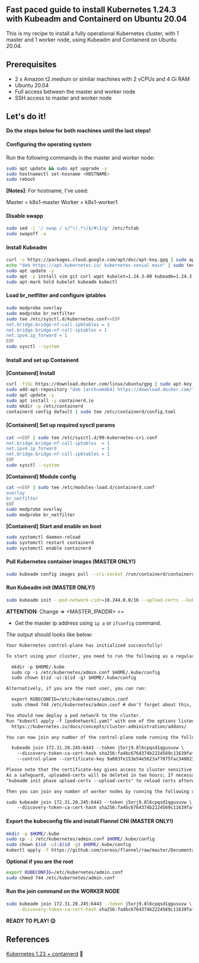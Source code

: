 ## Fast paced guide to install Kubernetes 1.24.3 with Kubeadm and Containerd on Ubuntu 20.04


This is my recipe to install a fully operational Kubernetes cluster, with 1 master and 1 worker node, using Kubeadm and Containerd on Ubuntu 20.04.


## Prerequisites

- 2 x Amazon t2.medium or similar machines with 2 vCPUs and 4 Gi RAM
- Ubuntu 20.04
- Full access between the master and worker node
- SSH access to master and worker node


## Let's do it!

**Do the steps below for both machines until the last steps!**


#### Configuring the operating system

Run the following commands in the master and worker node:

```bash
sudo apt update && sudo apt upgrade -y
sudo hostnamectl set-hosname <HOSTNAME>
sudo reboot
```

**[Notes]**: For hostname, I've used:

Master = k8s1-master
Worker = k8s1-worker1


#### Disable swapp

```bash
sudo sed -i '/ swap / s/^\(.*\)$/#\1/g' /etc/fstab
sudo swapoff -a
```


#### Install Kubeadm

```bash
curl -s https://packages.cloud.google.com/apt/doc/apt-key.gpg | sudo apt-key add -
echo "deb https://apt.kubernetes.io/ kubernetes-xenial main" | sudo tee /etc/apt/sources.list.d/kubernetes.list
sudo apt update -y
sudo apt -y install vim git curl wget kubelet=1.24.3-00 kubeadm=1.24.3-00 kubectl=1.24.3-00
sudo apt-mark hold kubelet kubeadm kubectl
```


#### Load br_netfilter and configure iptables

```bash
sudo modprobe overlay
sudo modprobe br_netfilter
sudo tee /etc/sysctl.d/kubernetes.conf<<EOF
net.bridge.bridge-nf-call-ip6tables = 1
net.bridge.bridge-nf-call-iptables = 1
net.ipv4.ip_forward = 1
EOF
sudo sysctl --system
```


#### Install and set up Containerd

**[Containerd] Install**

```bash
curl -fsSL https://download.docker.com/linux/ubuntu/gpg | sudo apt-key add -
sudo add-apt-repository "deb [arch=amd64] https://download.docker.com/linux/ubuntu $(lsb_release -cs) stable"
sudo apt update -y
sudo apt install -y containerd.io
sudo mkdir -p /etc/containerd
containerd config default | sudo tee /etc/containerd/config.toml
```

#### [Containerd] Set up required sysctl params

```bash
cat <<EOF | sudo tee /etc/sysctl.d/99-kubernetes-cri.conf
net.bridge.bridge-nf-call-iptables  = 1
net.ipv4.ip_forward                 = 1
net.bridge.bridge-nf-call-ip6tables = 1
EOF
sudo sysctl --system
```

**[Containerd] Module config**

```bash
cat <<EOF | sudo tee /etc/modules-load.d/containerd.conf
overlay
br_netfilter
EOF
sudo modprobe overlay
sudo modprobe br_netfilter
```

**[Containerd] Start and enable on boot**

```bash
sudo systemctl daemon-reload
sudo systemctl restart containerd
sudo systemctl enable containerd
```


#### Pull Kubernetes container images (MASTER ONLY!)

```bash
sudo kubeadm config images pull --cri-socket /run/containerd/containerd.sock --kubernetes-version v1.24.3
```


#### Run Kubeadm init (MASTER ONLY!)

```bash
sudo kubeadm init --pod-network-cidr=10.244.0.0/16 --upload-certs --kubernetes-version=v1.24.3 --control-plane-endpoint=<MASTER-IP_ADDR> --cri-socket /run/containerd/containerd.sock
```

**ATTENTION**: Change => <MASTER_IPADDR> <= 

- Get the master ip address using  `ip a` or `ifconfig` command.


The output should looks like below:

```txt
Your Kubernetes control-plane has initialized successfully!

To start using your cluster, you need to run the following as a regular user:

  mkdir -p $HOME/.kube
  sudo cp -i /etc/kubernetes/admin.conf $HOME/.kube/config
  sudo chown $(id -u):$(id -g) $HOME/.kube/config

Alternatively, if you are the root user, you can run:

  export KUBECONFIG=/etc/kubernetes/admin.conf
  sudo chmod 744 /etc/kubernetes/admin.conf # don't forget about this, not default

You should now deploy a pod network to the cluster.
Run "kubectl apply -f [podnetwork].yaml" with one of the options listed at:
  https://kubernetes.io/docs/concepts/cluster-administration/addons/

You can now join any number of the control-plane node running the following command on each as root:

  kubeadm join 172.31.20.245:6443 --token j5xrj9.8l6cpqsd1qgusuvw \
	--discovery-token-ca-cert-hash sha256:fa4bc6764374b2224569c11639fafa3f73d7d2f8d74f4c8184e902bd3cc9dc2d \
	--control-plane --certificate-key 9a083fe153e54e5623af7075fac340823629bf77755d5771c6c9c8accfdddb65

Please note that the certificate-key gives access to cluster sensitive data, keep it secret!
As a safeguard, uploaded-certs will be deleted in two hours; If necessary, you can use
"kubeadm init phase upload-certs --upload-certs" to reload certs afterward.

Then you can join any number of worker nodes by running the following on each as root:

sudo kubeadm join 172.31.20.245:6443 --token j5xrj9.8l6cpqsd1qgusuvw \
	--discovery-token-ca-cert-hash sha256:fa4bc6764374b2224569c11639fafa3f73d7d2f8d74f4c8184e902bd3cc9dc2d
```


#### Export the kubeconfig file and install Flannel CNI (MASTER ONLY!)

```bash
mkdir -p $HOME/.kube
sudo cp -i /etc/kubernetes/admin.conf $HOME/.kube/config
sudo chown $(id -u):$(id -g) $HOME/.kube/config
kubectl apply -f https://github.com/coreos/flannel/raw/master/Documentation/kube-flannel.yml
```


**Optional if you are the root**

```bash
export KUBECONFIG=/etc/kubernetes/admin.conf
sudo chmod 744 /etc/kubernetes/admin.conf
```


#### Run the join command on the WORKER NODE

```bash
sudo kubeadm join 172.31.20.245:6443 --token j5xrj9.8l6cpqsd1qgusuvw \
	--discovery-token-ca-cert-hash sha256:fa4bc6764374b2224569c11639fafa3f73d7d2f8d74f4c8184e902bd3cc9dc2d
```


**READY TO PLAY! 😉**


## References

[Kubernetes 1.23 + containerd](https://kubesimplify.com/kubernetes-containerd-setup) 👊

